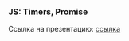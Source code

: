 ### JS: Timers, Promise

Ссылка на презентацию: [ссылка](https://github.com/ait-tr/cohort39.2/blob/main/front_end/lesson_20/JS_Timers_Promises.pdf)
